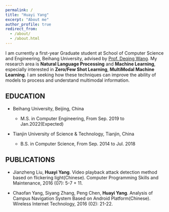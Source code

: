 ```yaml
---
permalink: /
title: "Huayi Yang"
excerpt: "About me"
author_profile: true
redirect_from: 
  - /about/
  - /about.html
---
```


I am currently a first-year Graduate student at School of Computer Science and Engineering, Beihang University, advised by [Prof. Deqing Wang](https://scholar.google.com/citations?&user=NrYqxY4AAAAJ). My research area is **Natural Language Processing** and **Machine Learning**, especially interested in **Zero/Few Shot Learning**, **MultiModal Machine Learning**. I am seeking how these techniques can improve the ability of models to process and understand multimodal information.

EDUCATION
------
* Beihang University, Beijing, China
  *	M.S. in Computer Engineering, From Sep. 2019 to Jan.2022(Expected)


* Tianjin University of Science & Technology, Tianjin, China
  *	B.S. in Computer Science, From Sep. 2014 to Jul. 2018


PUBLICATIONS
------
*	Jianzheng Liu, **Huayi Yang**. Video playback attack detection method based on flickering light(Chinese). Computer Programming Skills and Maintenance, 2016 (07): 5-7 + 11.

*	Chaofan Yang, Siyang Zhang, Peng Chen, **Huayi Yang**. Analysis of Campus Navigation System Based on Android Platform(Chinese). Wireless Internet Technology, 2016 (02): 21-22.

